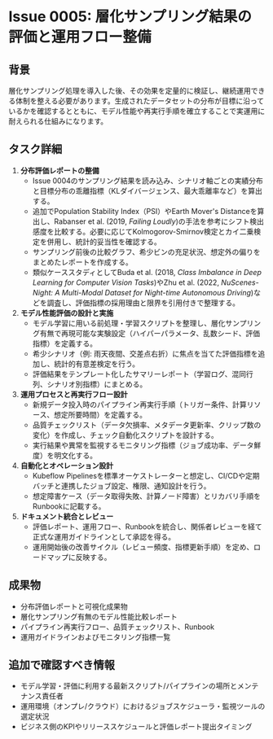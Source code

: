 # Issue 0005: 層化サンプリング結果の評価と運用フロー整備

## 背景
層化サンプリング処理を導入した後、その効果を定量的に検証し、継続運用できる体制を整える必要があります。生成されたデータセットの分布が目標に沿っているかを確認するとともに、モデル性能や再実行手順を確立することで実運用に耐えられる仕組みになります。

## タスク詳細
1. **分布評価レポートの整備**
   - Issue 0004のサンプリング結果を読み込み、シナリオ軸ごとの実績分布と目標分布の乖離指標（KLダイバージェンス、最大乖離率など）を算出する。
   - 追加でPopulation Stability Index（PSI）やEarth Mover's Distanceを算出し、Rabanser et al. (2019, *Failing Loudly*)の手法を参考にシフト検出感度を比較する。必要に応じてKolmogorov-Smirnov検定とカイ二乗検定を併用し、統計的妥当性を確認する。
   - サンプリング前後の比較グラフ、希少ビンの充足状況、想定外の偏りをまとめたレポートを作成する。
   - 類似ケーススタディとしてBuda et al. (2018, *Class Imbalance in Deep Learning for Computer Vision Tasks*)やZhu et al. (2022, *NuScenes-Night: A Multi-Modal Dataset for Night-time Autonomous Driving*)などを調査し、評価指標の採用理由と限界を引用付きで整理する。
2. **モデル性能評価の設計と実施**
   - モデル学習に用いる前処理・学習スクリプトを整理し、層化サンプリング有無で再現可能な実験設定（ハイパーパラメータ、乱数シード、評価指標）を定義する。
   - 希少シナリオ（例: 雨天夜間、交差点右折）に焦点を当てた評価指標を追加し、統計的有意差検定を行う。
   - 評価結果をテンプレート化したサマリーレポート（学習ログ、混同行列、シナリオ別指標）にまとめる。
3. **運用プロセスと再実行フロー設計**
   - 新規データ投入時のパイプライン再実行手順（トリガー条件、計算リソース、想定所要時間）を定義する。
   - 品質チェックリスト（データ欠損率、メタデータ更新率、クリップ数の変化）を作成し、チェック自動化スクリプトを設計する。
   - 実行結果や異常を監視するモニタリング指標（ジョブ成功率、データ鮮度）を明文化する。
4. **自動化とオペレーション設計**
   - Kubeflow Pipelinesを標準オーケストレーターと想定し、CI/CDや定期バッチと連携したジョブ設定、権限、通知設計を行う。
   - 想定障害ケース（データ取得失敗、計算ノード障害）とリカバリ手順をRunbookに記載する。
5. **ドキュメント統合とレビュー**
   - 評価レポート、運用フロー、Runbookを統合し、関係者レビューを経て正式な運用ガイドラインとして承認を得る。
   - 運用開始後の改善サイクル（レビュー頻度、指標更新手順）を定め、ロードマップに反映する。

## 成果物
- 分布評価レポートと可視化成果物
- 層化サンプリング有無のモデル性能比較レポート
- パイプライン再実行フロー、品質チェックリスト、Runbook
- 運用ガイドラインおよびモニタリング指標一覧

## 追加で確認すべき情報
- モデル学習・評価に利用する最新スクリプト/パイプラインの場所とメンテナンス責任者
- 運用環境（オンプレ/クラウド）におけるジョブスケジューラ・監視ツールの選定状況
- ビジネス側のKPIやリリーススケジュールと評価レポート提出タイミング
